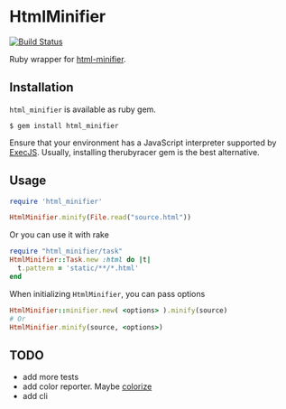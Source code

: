 # HtmlMinifier
[![Build Status](https://secure.travis-ci.org/stereobooster/html_minifier.png?branch=master)](http://travis-ci.org/stereobooster/html_minifier)

Ruby wrapper for [html-minifier](https://github.com/kangax/html-minifier/).

## Installation

`html_minifier` is available as ruby gem.

    $ gem install html_minifier

Ensure that your environment has a JavaScript interpreter supported by [ExecJS](https://github.com/sstephenson/execjs). Usually, installing therubyracer gem is the best alternative.

## Usage

```ruby
require 'html_minifier'

HtmlMinifier.minify(File.read("source.html"))
```

Or you can use it with rake

```ruby
require "html_minifier/task"
HtmlMinifier::Task.new :html do |t|
  t.pattern = 'static/**/*.html'
end
```

When initializing `HtmlMinifier`, you can pass options

```ruby
HtmlMinifier::minifier.new( <options> ).minify(source)
# Or
HtmlMinifier.minify(source, <options>)
```

## TODO

 - add more tests
 - add color reporter. Maybe [colorize](https://github.com/fazibear/colorize)
 - add cli
